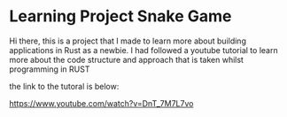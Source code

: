 # Learning Project Snake Game

Hi there, this is a project that I made to learn more about building applications in Rust as a newbie.
I had followed a youtube tutorial to learn more about the code structure and approach that is taken whilst programming in RUST


the link to the tutoral is below:


https://www.youtube.com/watch?v=DnT_7M7L7vo
